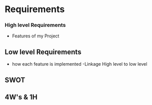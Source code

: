 # Requirements


### High level Requirements
- Features of my Project

## Low level Requirements
- how each feature is implemented
-Linkage High level to low level

## SWOT
## 4W's & 1H
